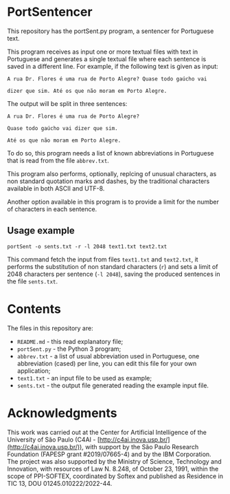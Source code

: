 # PortSentencer
This repository has the portSent.py program, a sentencer for Portuguese text.

This program receives as input one or more textual files with text in Portuguese and generates a single textual file where each sentence is saved in a different line. For example, if the following text is given as input:

`A rua Dr. Flores é uma rua de Porto Alegre? Quase todo gaúcho vai`

`dizer que sim. Até os que não moram em Porto Alegre.`

The output will be split in three sentences:

`A rua Dr. Flores é uma rua de Porto Alegre?`

`Quase todo gaúcho vai dizer que sim.`

`Até os que não moram em Porto Alegre.`

To do so, this program needs a list of known abbreviations in Portuguese that is read from the file `abbrev.txt`.

This program also performs, optionally, replcing of unusual characters, as non standard quotation marks and dashes, by the traditional characters available in both ASCII and UTF-8.

Another option available in this program is to provide a limit for the number of characters in each sentence.

## Usage example
`portSent -o sents.txt -r -l 2048 text1.txt text2.txt`

This command fetch the input from files `text1.txt` and `text2.txt`, it performs the substitution of non standard characters (`r`) and sets a limit of 2048 characters per sentence (`-l 2048`), saving the produced sentences in the file `sents.txt`.

# Contents
The files in this repository are:
- `README.md` - this read explanatory file;
- `portSent.py` - the Python 3 program;
- `abbrev.txt` - a list of usual abbreviation used in Portuguese, one abbreviation (cased) per line, you can edit this file for your own application;
- `text1.txt` - an input file to be used as example;
- `sents.txt` - the output file generated reading the example input file.

# Acknowledgments
This work was carried out at the Center for Artificial Intelligence of the University of São Paulo (C4AI - [http://c4ai.inova.usp.br/](http://c4ai.inova.usp.br/)), with support by the São Paulo Research Foundation (FAPESP grant #2019/07665-4) and by the IBM Corporation. The project was also supported by the Ministry of Science, Technology and Innovation, with resources of Law N. 8.248, of October 23, 1991, within the scope of PPI-SOFTEX, coordinated by Softex and published as Residence in TIC 13, DOU 01245.010222/2022-44.

